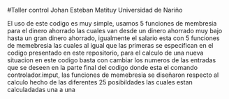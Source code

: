 #Taller control
Johan Esteban Matituy 
Universidad de Nariño

El uso de este codigo es muy simple, usamos 5 funciones de membresia para el dinero ahorrado las cuales van desde un dinero ahorrado muy bajo hasta un gran dinero ahorrado, igualmente el salario esta con 5 funciones de memebresia las cuales al igual que las primeras se especifican en el codigo presentado en este repositorio, para el calculo de una nueva situacion en este codigo basta con cambiar los numeros de las entradas que se deseen en la parte final del codigo donde esta el comando controlador.imput, las funciones de memebresia se diseñaron respecto al calculo hecho de las diferentes 25 posibildades las cuales estan calculadadas una a una
